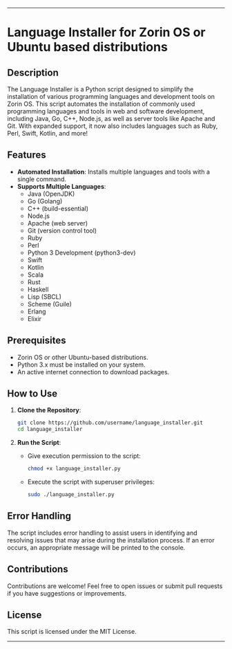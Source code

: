 
---

# Language Installer for Zorin OS or Ubuntu based distributions

## Description

The Language Installer is a Python script designed to simplify the installation of various programming languages and development tools on Zorin OS. This script automates the installation of commonly used programming languages and tools in web and software development, including Java, Go, C++, Node.js, as well as server tools like Apache and Git. With expanded support, it now also includes languages such as Ruby, Perl, Swift, Kotlin, and more!

## Features

- **Automated Installation**: Installs multiple languages and tools with a single command.
- **Supports Multiple Languages**:
  - Java (OpenJDK)
  - Go (Golang)
  - C++ (build-essential)
  - Node.js
  - Apache (web server)
  - Git (version control tool)
  - Ruby
  - Perl
  - Python 3 Development (python3-dev)
  - Swift
  - Kotlin
  - Scala
  - Rust
  - Haskell
  - Lisp (SBCL)
  - Scheme (Guile)
  - Erlang
  - Elixir

## Prerequisites

- Zorin OS or other Ubuntu-based distributions.
- Python 3.x must be installed on your system.
- An active internet connection to download packages.

## How to Use

1. **Clone the Repository**:

   ```bash
   git clone https://github.com/username/language_installer.git
   cd language_installer
   ```

2. **Run the Script**:

   - Give execution permission to the script:

     ```bash
     chmod +x language_installer.py
     ```

   - Execute the script with superuser privileges:

     ```bash
     sudo ./language_installer.py
     ```

## Error Handling

The script includes error handling to assist users in identifying and resolving issues that may arise during the installation process. If an error occurs, an appropriate message will be printed to the console.

## Contributions

Contributions are welcome! Feel free to open issues or submit pull requests if you have suggestions or improvements.

## License

This script is licensed under the MIT License.

---
